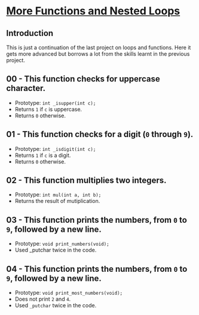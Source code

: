 # <ins>More Functions and Nested Loops</ins>

## Introduction

This is just a continuation of the last project on loops and functions. Here it gets more advanced but borrows a lot from the skills learnt in the previous project.

## 00 - This function checks for uppercase character.
- Prototype: `int _isupper(int c);`
- Returns `1` if `c` is uppercase.
- Returns `0` otherwise.

## 01 - This function checks for a digit (`0` through `9`).
- Prototype: `int _isdigit(int c);`
- Returns `1` if `c` is a digit.
- Returns `0` otherwise.

## 02 - This function multiplies two integers.
- Prototype: `int mul(int a, int b);`
- Returns the result of mutiplication.

## 03 - This function prints the numbers, from `0` to `9`, followed by a new line.
- Prototype: `void print_numbers(void);`
- Used	_putchar	 twice in the code.

## 04 - This function prints the numbers, from `0` to `9`, followed by a new line.
- Prototype: `void print_most_numbers(void);`
- Does not print `2` and `4`.
- Used `_putchar` twice in the code.